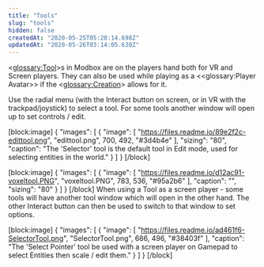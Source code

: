 ```yaml
---
title: "Tools"
slug: "tools"
hidden: false
createdAt: "2020-05-25T05:28:14.698Z"
updatedAt: "2020-05-26T03:14:05.630Z"
---
```

<<glossary:Tool>>s  in Modbox are on the players hand both for VR and Screen players. They can also be used while playing as a <<glossary:Player Avatar>>  if the <<glossary:Creation>>  allows for it.

Use the radial menu (with the Interact button on screen, or in VR with the trackpad/joystick) to select a tool. For some tools another window will open up to set controls / edit.


[block:image]
{
  "images": [
    {
      "image": [
        "https://files.readme.io/89e2f2c-edittool.png",
        "edittool.png",
        700,
        492,
        "#3d4b4e"
      ],
      "sizing": "80",
      "caption": "The 'Selector' tool is the default tool in Edit mode, used for selecting entities in the world."
    }
  ]
}
[/block]

[block:image]
{
  "images": [
    {
      "image": [
        "https://files.readme.io/d12ac91-voxeltool.PNG",
        "voxeltool.PNG",
        783,
        536,
        "#95a2b6"
      ],
      "caption": "",
      "sizing": "80"
    }
  ]
}
[/block]
When using a Tool as a screen player - some tools will have another tool window which will open in the other hand. The other Interact button can then be used to switch to that window to set options.


[block:image]
{
  "images": [
    {
      "image": [
        "https://files.readme.io/ad461f6-SelectorTool.png",
        "SelectorTool.png",
        686,
        496,
        "#38403f"
      ],
      "caption": "The 'Select Pointer' tool be used with a screen player on Gamepad to select Entities then scale / edit them."
    }
  ]
}
[/block]